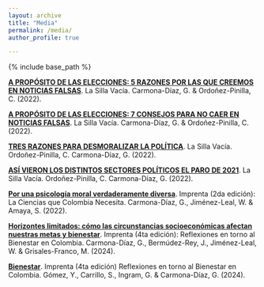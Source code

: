 ```yaml
---
layout: archive
title: "Media"
permalink: /media/
author_profile: true

---
```


{% include base_path %}

**[A PROPÓSITO DE LAS ELECCIONES: 5 RAZONES POR LAS QUE CREEMOS EN NOTICIAS FALSAS](https://www.lasillavacia.com/red-de-expertos/red-social/a-proposito-de-las-elecciones-por-que-creemos-en-noticias-falsas/ )**. La Silla Vacía. Carmona-Díaz, G. & Ordoñez-Pinilla, C. (2022).  

**[A PROPÓSITO DE LAS ELECCIONES: 7 CONSEJOS PARA NO CAER EN NOTICIAS FALSAS](https://www.lasillavacia.com/red-de-expertos/red-social/a-proposito-de-las-elecciones-7-consejos-para-no-caer-en-noticias-falsas/)**. La Silla Vacía. Carmona-Díaz, G. & Ordoñez-Pinilla, C. (2022).

 **[TRES RAZONES PARA DESMORALIZAR LA POLÍTICA](https://www.lasillavacia.com/red-de-expertos/red-social/tres-razones-para-desmoralizar-la-politica/)**. La Silla Vacía.  Ordoñez-Pinilla, C. Carmona-Díaz, G. (2022).

**[ASÍ VIERON LOS DISTINTOS SECTORES POLÍTICOS EL PARO DE 2021](https://www.lasillavacia.com/red-de-expertos/red-social/asi-vieron-los-distintos-sectores-politicos-el-paro-de-2021/)**. La Silla Vacía.  Ordoñez-Pinilla, C. Carmona-Díaz, G. (2022).

**[Por una psicología moral verdaderamente diversa](https://cienciassociales.uniandes.edu.co/noticia/por-una-psicologia-moral-verdaderamente-diversa/)**. Imprenta (2da edición): La Ciencias que Colombia Necesita. Carmona-Díaz, G., Jiménez-Leal, W. & Amaya, S. (2022).

**[Horizontes limitados: cómo las circunstancias socioeconómicas afectan nuestras metas y bienestar](https://cienciassociales.uniandes.edu.co/imprenta/)**. Imprenta (4ta edición): Reflexiones en torno al Bienestar en Colombia. Carmona-Díaz, G., Bermúdez-Rey, J., Jiménez-Leal, W. & Grisales-Franco, M. (2024).

**[Bienestar](https://cienciassociales.uniandes.edu.co/imprenta/)**. Imprenta (4ta edición) Reflexiones en torno al Bienestar en Colombia. Gómez, Y., Carrillo, S., Ingram, G. & Carmona-Díaz, G. (2024).

